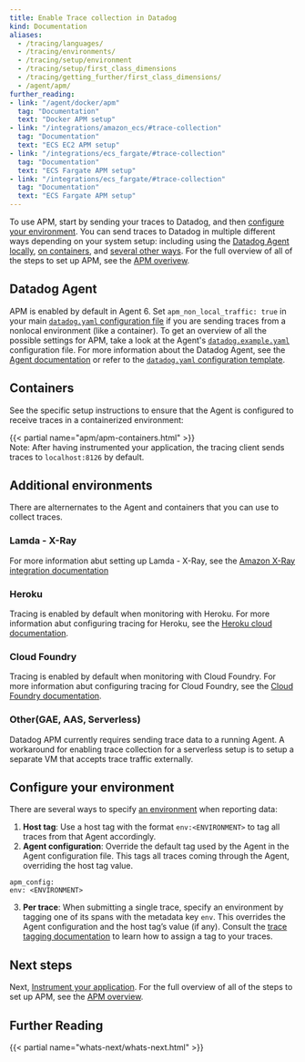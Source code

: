 ```yaml
---
title: Enable Trace collection in Datadog
kind: Documentation
aliases:
  - /tracing/languages/
  - /tracing/environments/
  - /tracing/setup/environment
  - /tracing/setup/first_class_dimensions
  - /tracing/getting_further/first_class_dimensions/
  - /agent/apm/
further_reading:
- link: "/agent/docker/apm"
  tag: "Documentation"
  text: "Docker APM setup"
- link: "/integrations/amazon_ecs/#trace-collection"
  tag: "Documentation"
  text: "ECS EC2 APM setup"
- link: "/integrations/ecs_fargate/#trace-collection"
  tag: "Documentation"
  text: "ECS Fargate APM setup"
- link: "/integrations/ecs_fargate/#trace-collection"
  tag: "Documentation"
  text: "ECS Fargate APM setup"
---
```


To use APM, start by sending your traces to Datadog, and then [configure your environment](#-configure-your-environment). You can send traces to Datadog in multiple different ways depending on your system setup: including using the [Datadog Agent locally](#datadog-agent), [on containers](#containers), and [several other ways](#-additional-environments). For the full overview of all of the steps to set up APM, see the [APM overivew][1].

## Datadog Agent

APM is enabled by default in Agent 6. Set `apm_non_local_traffic: true` in your main [`datadog.yaml` configuration file][2] if you are sending traces from a nonlocal environment (like a container). 
To get an overview of all the possible settings for APM, take a look at the Agent's [`datadog.example.yaml`][3] configuration file. For more information about the Datadog Agent, see the [Agent documentation][4] or refer to the [`datadog.yaml` configuration template][5].

## Containers

See the specific setup instructions to ensure that the Agent is configured to receive traces in a containerized environment:

{{< partial name="apm/apm-containers.html" >}}
</br>
Note: After having instrumented your application, the tracing client sends traces to `localhost:8126` by default. 

## Additional environments

There are alternernates to the Agent and containers that you can use to collect traces.

### Lamda - X-Ray

For more information abut setting up Lamda - X-Ray, see the [Amazon X-Ray integration documentation][6]

### Heroku

Tracing is enabled by default when monitoring with Heroku. For more information abut configuring tracing for Heroku, see the [Heroku cloud documentation][7].

### Cloud Foundry

Tracing is enabled by default when monitoring with Cloud Foundry. For more information abut configuring tracing for Cloud Foundry, see the [Cloud Foundry documentation][8].

### Other(GAE, AAS, Serverless)

Datadog APM currently requires sending trace data to a running Agent. A workaround for enabling trace collection for a serverless setup is to setup a separate VM that accepts trace traffic externally.

## Configure your environment

There are several ways to specify [an environment][9] when reporting data:

1. **Host tag**: Use a host tag with the format `env:<ENVIRONMENT>` to tag all traces from that Agent accordingly.
2. **Agent configuration**: Override the default tag used by the Agent in the Agent configuration file. This tags all traces coming through the Agent, overriding the host tag value.
  ```
  apm_config:
  env: <ENVIRONMENT>
  ```
3. **Per trace**: When submitting a single trace, specify an environment by tagging one of its spans with the metadata key `env`. This overrides the Agent configuration and the host tag’s value (if any). Consult the [trace tagging documentation][10] to learn how to assign a tag to your traces.

## Next steps

Next, [Instrument your application][11]. For the full overview of all of the steps to set up APM, see the [APM overview][1]. 

## Further Reading

{{< partial name="whats-next/whats-next.html" >}}

[1]: /tracing
[2]: /agent/guide/agent-configuration-files/?tab=agentv6#agent-main-configuration-file
[3]: https://github.com/DataDog/datadog-trace-agent/blob/6.4.1/datadog.example.yaml
[4]: /agent
[5]: https://github.com/DataDog/datadog-agent/blob/master/pkg/config/config_template.yaml
[6]: /integrations/amazon_xray/#overview
[7]: /agent/basic_agent_usage/heroku/#installation
[8]: /integrations/cloud_foundry/#trace-collection
[9]: /tracing/advanced/setting_primary_tags_to_scope/#definition
[10]: /tracing/advanced/adding_metadata_to_spans/?tab=java
[11]: /apm-setup/tracing/setup
